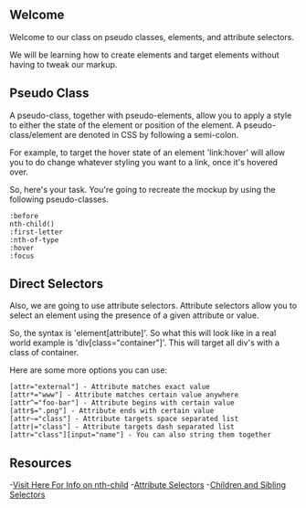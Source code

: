 ## Welcome
Welcome to our class on pseudo classes, elements, and attribute selectors.

We will be learning how to create elements and target elements without having to tweak our markup.  

## Pseudo Class
A pseudo-class, together with pseudo-elements, allow you to apply a style to either the state of the element or position of the element.  A pseudo-class/element are denoted in CSS by following a semi-colon.  

For example, to target the hover state of an element 'link:hover' will allow you to do change whatever styling you want to a link, once it's hovered over.  

So, here's your task.  You're going to recreate the mockup by using the following pseudo-classes.
```
:before
nth-child() 
:first-letter
:nth-of-type 
:hover
:focus
```

## Direct Selectors
Also, we are going to use attribute selectors.  Attribute selectors allow you to select an element using the presence of a given attribute or value.

So, the syntax is 'element[attribute]'.  So what this will look like in a real world example is 'div[class="container"]'.  This will target all div's with a class of container.

Here are some more options you can use:
```
[attr="external"] - Attribute matches exact value
[attr*="www"] - Attribute matches certain value anywhere
[attr^="foo-bar"] - Attribute begins with certain value
[attr$=".png"] - Attribute ends with certain value
[attr~="class"] - Attribute targets space separated list
[attr|="class"] - Attribute targets dash separated list
[attr="class"][input="name"] - You can also string them together
```

## Resources
-[Visit Here For Info on nth-child](https://developer.mozilla.org/en-US/docs/Web/CSS/:nth-child)
-[Attribute Selectors](https://css-tricks.com/attribute-selectors/)
-[Children and Sibling Selectors](https://css-tricks.com/child-and-sibling-selectors/)
